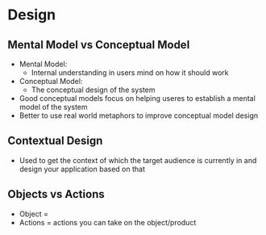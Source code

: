 # Design 
## Mental Model vs Conceptual Model 
- Mental Model: 
  - Internal understanding in users mind on how it should work
- Conceptual Model: 
  - The conceptual design of the system 
- Good conceptual models focus on helping useres to establish a mental model of the system 
- Better to use real world metaphors to improve conceptual model design 

## Contextual Design
- Used to get the context of which the target audience is currently in and design your application based on that 

## Objects vs Actions 
- Object = 
- Actions = actions you can take on the object/product
